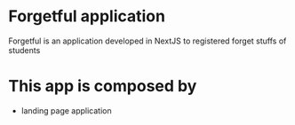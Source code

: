 # Forgetful application
Forgetful is an application developed in NextJS to registered forget stuffs of students<br/>
# This app is composed by
- landing page application
